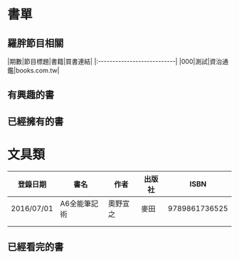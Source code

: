 # 書單

## 羅胖節目相關

|期數|節目標題|書籍|買書連結|
|:---------------------------|
|000|測試|資治通鑑|books.com.tw|


## 有興趣的書


## 已經擁有的書

# 文具類

登錄日期|書名|作者|出版社|ISBN|
--------|----|----|------|----|
2016/07/01|A6全能筆記術|奧野宣之|麥田|9789861736525|
|||||
|||||

## 已經看完的書

